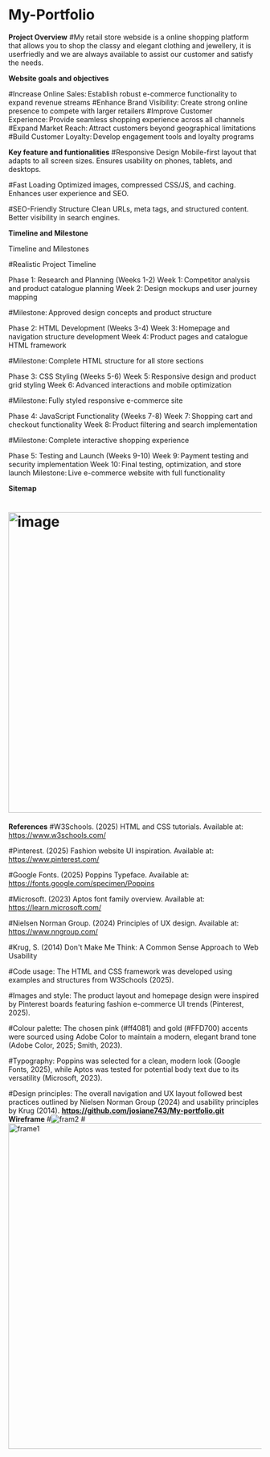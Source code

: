 
# My-Portfolio
**Project Overview**
#My retail store webside is a online shopping platform that allows you to shop the classy and elegant clothing and jewellery, it is userfriedly and we are always available to assist our customer and satisfy the needs.

**Website goals and objectives** 

#Increase Online Sales: Establish robust e-commerce functionality to expand revenue streams 
#Enhance Brand Visibility: Create strong online presence to compete with larger retailers 
#Improve Customer Experience: Provide seamless shopping experience across all channels 
#Expand Market Reach: Attract customers beyond geographical limitations 
#Build Customer Loyalty: Develop engagement tools and loyalty programs 

**Key feature and funtionalities**
#Responsive Design
Mobile-first layout that adapts to all screen sizes.
Ensures usability on phones, tablets, and desktops.

#Fast Loading
Optimized images, compressed CSS/JS, and caching.
Enhances user experience and SEO.

#SEO-Friendly Structure
Clean URLs, meta tags, and structured content.
Better visibility in search engines.

**Timeline and Milestone**

 Timeline and Milestones 

 #Realistic Project Timeline 

Phase 1: Research and Planning (Weeks 1-2) 
Week 1: Competitor analysis and product catalogue planning 
Week 2: Design mockups and user journey mapping 

#Milestone: Approved design concepts and product structure 

Phase 2: HTML Development (Weeks 3-4) 
Week 3: Homepage and navigation structure development 
Week 4: Product pages and catalogue HTML framework 

#Milestone: Complete HTML structure for all store sections 

Phase 3: CSS Styling (Weeks 5-6) 
Week 5: Responsive design and product grid styling 
Week 6: Advanced interactions and mobile optimization 

#Milestone: Fully styled responsive e-commerce site 

Phase 4: JavaScript Functionality (Weeks 7-8) 
Week 7: Shopping cart and checkout functionality 
Week 8: Product filtering and search implementation 

#Milestone: Complete interactive shopping experience 

Phase 5: Testing and Launch (Weeks 9-10) 
Week 9: Payment testing and security implementation 
Week 10: Final testing, optimization, and store launch 
Milestone: Live e-commerce website with full functionality 

**Sitemap**
# <img width="987" height="598" alt="image" src="https://github.com/user-attachments/assets/3db39216-89ea-42ea-bd9a-76bc1a11d8b6" /> 

**References**
#W3Schools. (2025) HTML and CSS tutorials. Available at: https://www.w3schools.com/

#Pinterest. (2025) Fashion website UI inspiration. Available at: https://www.pinterest.com/

#Google Fonts. (2025) Poppins Typeface. Available at: https://fonts.google.com/specimen/Poppins

#Microsoft. (2023) Aptos font family overview. Available at: https://learn.microsoft.com/

#Nielsen Norman Group. (2024) Principles of UX design. Available at: https://www.nngroup.com/

#Krug, S. (2014) Don't Make Me Think: A Common Sense Approach to Web Usability

#Code usage: The HTML and CSS framework was developed using examples and structures from W3Schools (2025).

#Images and style: The product layout and homepage design were inspired by Pinterest boards featuring fashion e-commerce UI trends (Pinterest, 2025).

#Colour palette: The chosen pink (#ff4081) and gold (#FFD700) accents were sourced using Adobe Color to maintain a modern, elegant brand tone (Adobe Color, 2025; Smith, 2023).

#Typography: Poppins was selected for a clean, modern look (Google Fonts, 2025), while Aptos was tested for potential body text due to its versatility (Microsoft, 2023).

#Design principles: The overall navigation and UX layout followed best practices outlined by Nielsen Norman Group (2024) and usability principles by Krug (2014).
**https://github.com/josiane743/My-portfolio.git**
**Wireframe**
#![fram2](https://github.com/user-attachments/assets/932f70e5-7478-4dae-95e7-6020320c20c0)
#<img width="1152" height="648" alt="frame1" src="https://github.com/user-attachments/assets/9c5721f0-5d2c-436e-82c9-0e30b91df7d3" />






 

 
